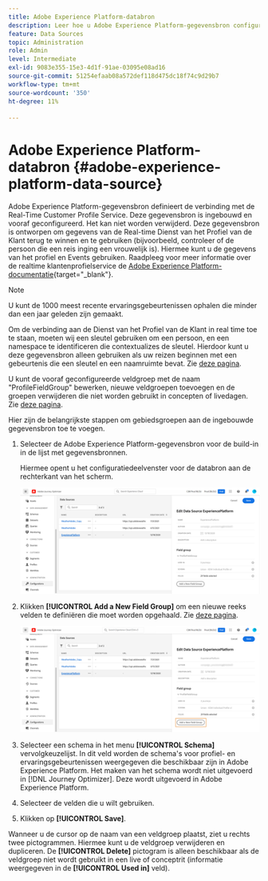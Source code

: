 ```yaml
---
title: Adobe Experience Platform-databron
description: Leer hoe u Adobe Experience Platform-gegevensbron configureert
feature: Data Sources
topic: Administration
role: Admin
level: Intermediate
exl-id: 9083e355-15e3-4d1f-91ae-03095e08ad16
source-git-commit: 51254efaab08a572def118d475dc18f74c9d29b7
workflow-type: tm+mt
source-wordcount: '350'
ht-degree: 11%

---
```


# Adobe Experience Platform-databron {#adobe-experience-platform-data-source}

Adobe Experience Platform-gegevensbron definieert de verbinding met de Real-Time Customer Profile Service. Deze gegevensbron is ingebouwd en vooraf geconfigureerd. Het kan niet worden verwijderd. Deze gegevensbron is ontworpen om gegevens van de Real-time Dienst van het Profiel van de Klant terug te winnen en te gebruiken (bijvoorbeeld, controleer of de persoon die een reis inging een vrouwelijk is). Hiermee kunt u de gegevens van het profiel en Events gebruiken. Raadpleeg voor meer informatie over de realtime klantenprofielservice de [Adobe Experience Platform-documentatie](https://experienceleague.adobe.com/docs/experience-platform/profile/home.html?lang=nl){target=&quot;_blank&quot;}.

>[!NOTE]
>
>U kunt de 1000 meest recente ervaringsgebeurtenissen ophalen die minder dan een jaar geleden zijn gemaakt.

Om de verbinding aan de Dienst van het Profiel van de Klant in real time toe te staan, moeten wij een sleutel gebruiken om een persoon, en een namespace te identificeren die contextualizes de sleutel. Hierdoor kunt u deze gegevensbron alleen gebruiken als uw reizen beginnen met een gebeurtenis die een sleutel en een naamruimte bevat. Zie [deze pagina](../building-journeys/journey.md).

U kunt de vooraf geconfigureerde veldgroep met de naam &quot;ProfileFieldGroup&quot; bewerken, nieuwe veldgroepen toevoegen en de groepen verwijderen die niet worden gebruikt in concepten of livedagen. Zie [deze pagina](../datasource/configure-data-sources.md#define-field-groups).

Hier zijn de belangrijkste stappen om gebiedsgroepen aan de ingebouwde gegevensbron toe te voegen.

1. Selecteer de Adobe Experience Platform-gegevensbron voor de build-in in de lijst met gegevensbronnen.

   Hiermee opent u het configuratiedeelvenster voor de databron aan de rechterkant van het scherm.

   ![](../assets/journey23.png)

1. Klikken **[!UICONTROL Add a New Field Group]** om een nieuwe reeks velden te definiëren die moet worden opgehaald. Zie [deze pagina](../datasource/configure-data-sources.md#define-field-groups).

   ![](../assets/journey24.png)

1. Selecteer een schema in het menu **[!UICONTROL Schema]** vervolgkeuzelijst. In dit veld worden de schema&#39;s voor profiel- en ervaringsgebeurtenissen weergegeven die beschikbaar zijn in Adobe Experience Platform. Het maken van het schema wordt niet uitgevoerd in [!DNL Journey Optimizer]. Deze wordt uitgevoerd in Adobe Experience Platform.
1. Selecteer de velden die u wilt gebruiken.
1. Klikken op **[!UICONTROL Save]**.

Wanneer u de cursor op de naam van een veldgroep plaatst, ziet u rechts twee pictogrammen. Hiermee kunt u de veldgroep verwijderen en dupliceren. De **[!UICONTROL Delete]** pictogram is alleen beschikbaar als de veldgroep niet wordt gebruikt in een live of conceptrit (informatie weergegeven in de **[!UICONTROL Used in]** veld).
